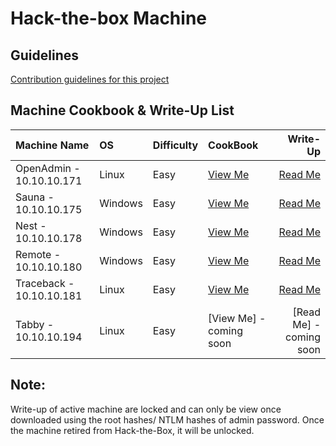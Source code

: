 # Hack-the-box Machine 

## Guidelines  
[Contribution guidelines for this project](https://github.com/codingninja008/Hack-the-Box-Cookbook/blob/master/Guidelines.md)


## Machine Cookbook & Write-Up List 

  | Machine Name | OS  | Difficulty | CookBook |Write-Up    |
  | :---         |:--- |:---        |:---      | ---:       |
  |OpenAdmin - 10.10.10.171 |Linux | Easy |[View Me](https://github.com/codingninja008/Hack-the-Box-Machines/blob/master/OpenAdmin%20-%2010.10.10.171/OpenAdmin%20Cookbook.pdf) |[Read Me](https://github.com/codingninja008/Hack-the-Box-Machines/blob/master/OpenAdmin%20-%2010.10.10.171/OpenAdmin%20WriteUp.pdf)
  |Sauna - 10.10.10.175 |Windows |Easy |[View Me](https://github.com/codingninja008/Hack-the-Box-Machines/blob/master/Sauna%20-%2010.10.10.175/Sauna%20Cookbook.pdf) | [Read Me](https://github.com/codingninja008/Hack-the-Box-Machines/blob/master/Sauna%20-%2010.10.10.175/Sauna%20Writeup%20(Justin%20Loke).pdf)
  |Nest - 10.10.10.178 |Windows |Easy  | [View Me](https://github.com/codingninja008/Hack-the-Box-Machines/blob/master/Nest%20-%2010.10.10.178/Nest%20cookbook.pdf) | [Read Me](https://github.com/codingninja008/Hack-the-Box-Machines/blob/master/Nest%20-%2010.10.10.178/Nest%20Writeup%20(Justin%20Loke).pdf) | 
  |Remote - 10.10.10.180 |Windows |Easy  | [View Me](https://github.com/codingninja008/Hack-the-Box-Machines/blob/master/Remote%20-%2010.10.10.180/Remote%20CookBook.pdf) | [Read Me](https://github.com/codingninja008/Hack-the-Box-Machines/blob/master/Remote%20-%2010.10.10.180/Remote%20Writeup%20(Kattie%2C%20Justin).pdf) | 
  |Traceback - 10.10.10.181 |Linux |Easy  | [View Me](https://github.com/codingninja008/Hack-the-Box-Machines/blob/master/Traceback%20-%2010.10.10.181/Traceback%20CookBook.pdf) | [Read Me](https://github.com/codingninja008/Hack-the-Box-Machines/blob/master/Traceback%20-%2010.10.10.181/Traceback%20WriteUp.pdf) |
  |Tabby - 10.10.10.194 |Linux | Easy |[View Me] - coming soon |[Read Me] - coming soon |

 ## Note: 
Write-up of active machine are locked and can only be view once downloaded using the root hashes/ NTLM hashes of admin password. Once the machine retired from Hack-the-Box, it will be unlocked.







